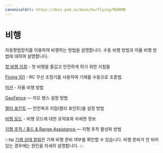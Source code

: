 ```yaml
---
canonicalUrl: https://docs.px4.io/main/ko/flying/README
---
```


# 비행

자동항법장치를 이용하여 비행하는 방법을 설명합니다. 수동 비행 방법과 자율 비행 방법에 대하여 설명합니다.

[첫 비행 지침](../flying/first_flight_guidelines.md) - 첫 비행을 즐겁고 안전하게 하기 위한 지침들

[Flying 101](../flying/basic_flying.md) - RC 무선 조정기를 사용하여 기체를 수동으로 조종법.

[미션](../flying/missions.md) - 자율 비행 방법

[GeoFence](../flying/geofence.md) — 지오 펜스 설정 방법

[랠리 포인트](../flying/plan_safety_points.md) — 안전복귀 지점(랠리 포인트)를 설정 방법

[비행 모드](../flight_modes/README.md) - 비행 모드에 대한 요약표와 자세한 정보

[지형 추적 / 홀드 & Range Assistance ](../flying/terrain_following_holding.md) — 지형 추적 활성화 방법

:::tip
[기체 상태 알림](../getting_started/vehicle_status.md)은 기체 비행 준비 여부를 확인할 수 있습니다. 비행 준비가 안 되어 있는 경우에는 원인을 자세히 설명합니다.
:::